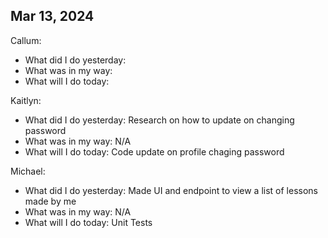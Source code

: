 ## Mar 13, 2024
Callum:
- What did I do yesterday: 
- What was in my way: 
- What will I do today: 

Kaitlyn:
- What did I do yesterday: Research on how to update on changing password
- What was in my way: N/A
- What will I do today: Code update on profile chaging password

Michael:
- What did I do yesterday: Made UI and endpoint to view a list of lessons made by me
- What was in my way: N/A
- What will I do today: Unit Tests
